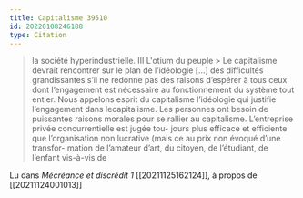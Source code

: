 ```yaml
---
title: Capitalisme 39510
id: 20220108246188
type: Citation
---
```


> la société hyperindustrielle. III L'otium du peuple &gt; Le capitalisme devrait rencontrer sur le plan de l’idéologie [...] des difficultés grandissantes s’il ne redonne pas des raisons d’espérer à tous ceux dont l’engagement est nécessaire au fonctionnement du système tout entier. Nous appelons esprit du capitalisme l’idéologie qui justifie l’engagement dans lecapitalisme. Les personnes ont besoin de puissantes raisons morales pour se rallier au capitalisme. L’entreprise privée concurrentielle est jugée tou- jours plus efficace et efficiente que l’organisation non lucrative (mais ce au prix non évoqué d’une transfor- mation de l’amateur d’art, du citoyen, de l’étudiant, de l’enfant vis-à-vis de

Lu dans *Mécréance et discrédit 1* [[20211125162124]], à propos de [[20211124001013]]